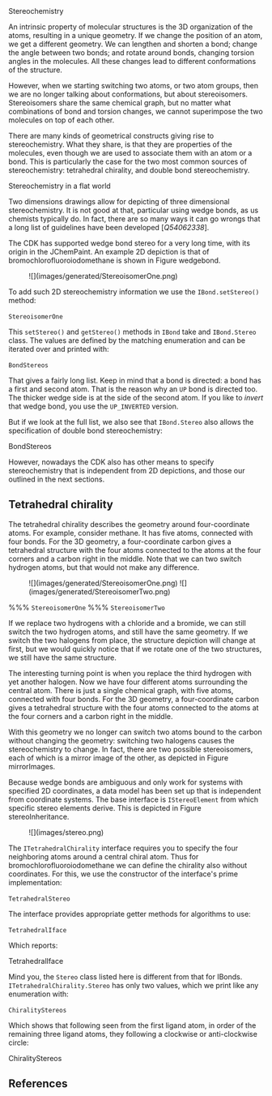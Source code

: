 <section level="#" label="stereo">Stereochemistry</section>

An intrinsic property of molecular structures is the 3D organization of the atoms,
resulting in a unique <topic type="key">geometry</topic>. If we change the position of an atom, we get a
different geometry. We can lengthen and shorten a bond; change the angle
between two bonds; and rotate around bonds, changing torsion angles in
the molecules. All these changes lead to different <topic>conformations</topic> of the structure.

However, when we starting switching two atoms, or two atom groups, then we are
no longer talking about conformations, but about stereoisomers. Stereoisomers share
the same chemical graph, but no matter what combinations of bond and torsion changes,
we cannot <topic>superimpose</topic> the two molecules on top of each other.

There are many kinds of geometrical constructs giving rise to stereochemistry.
What they share, is that they are properties of the molecules, even though we
are used to associate them with an atom or a bond. This is particularly the
case for the two most common sources of stereochemistry: tetrahedral chirality,
and double bond stereochemistry.

<section level="##" label="stereo:bond">Stereochemistry in a flat world</section>

Two dimensions drawings allow for depicting of three dimensional stereochemistry.
It is not good at that, particular using <topic>wedge bonds</topic>, as us chemists typically
do. In fact, there are so many ways it can go wrongs that a long list of guidelines
have been developed [<cite>Q54062338</cite>].

The CDK has supported wedge bond stereo for a very long time, with its origin
in the JChemPaint. An example 2D depiction is that of bromochlorofluoroiodomethane
is shown in Figure <xref>wedgebond</xref>.

<figure label="wedgebond" caption="2D depictions can reflect stereochemistry using wedge bonds.">
![](images/generated/StereoisomerOne.png)
</figure>

To add such 2D stereochemistry information we use the `IBond.setStereo()`
method:

<code>StereoisomerOne</code>

This `setStereo()` and `getStereo()` methods in `IBond` take
and `IBond.Stereo` class. The values are defined by the matching enumeration
and can be iterated over and printed with:

<code>BondStereos</code>

That gives a fairly long list. Keep in mind that a bond is directed: a bond
has a first and second atom. That is the reason why an `UP` bond is
directed too. The thicker wedge side is at the side of the second atom.
If you like to *invert* that wedge bond, you use the `UP_INVERTED`
version.

But if we look at the full list, we also see that `IBond.Stereo` also
allows the specification of double bond stereochemistry:

<out>BondStereos</out>

However, nowadays the CDK also has other means to specify stereochemistry
that is independent from 2D depictions, and those our outlined in the next
sections.

## Tetrahedral chirality

The <topic>tetrahedral chirality</topic> describes the geometry around four-coordinate
atoms. For example, consider methane. It has five atoms, connected with
four bonds. For the 3D geometry, a four-coordinate carbon gives a tetrahedral
structure with the four atoms connected to the atoms at the four corners and a
carbon right in the middle. Note that we can two switch hydrogen atoms, but that
would not make any difference.

<figure label="mirrorImages" caption="Stereoisomers of bromochlorofluoroiodomethane.">
![](images/generated/StereoisomerOne.png)
![](images/generated/StereoisomerTwo.png)
</figure>
%%% <code>StereoisomerOne</code>
%%% <code>StereoisomerTwo</code>

If we replace two hydrogens with a chloride and a bromide, we can still switch
the two hydrogen atoms, and still have the same geometry. If we switch the two
halogens from place, the structure depiction will change at first, but we would
quickly notice that if we rotate one of the two structures, we still have the
same structure.

The interesting turning point is when you replace the third hydrogen with yet
another halogen. Now we have four different atoms surrounding the central atom.
There is just a single chemical graph, with five atoms, connected with
four bonds. For the 3D geometry, a four-coordinate carbon gives a tetrahedral
structure with the four atoms connected to the atoms at the four corners and a
carbon right in the middle.

With this geometry we no longer can switch two atoms bound to the carbon without
changing the geometry: switching two halogens causes the stereochemistry to
change. In fact, there are two possible stereoisomers, each of which is a mirror
image of the other, as depicted in Figure <xref>mirrorImages</xref>.

Because wedge bonds are ambiguous and only work for systems with specified
2D coordinates, a data model has been set up that is independent from coordinate
systems. The base interface is `IStereoElement` from which specific
stereo elements derive. This is depicted in Figure <xref>stereoInheritance</xref>.

<figure label="stereoInheritance" caption="The `ITetrahedralChirality` and `IDoubleBondStereochemistry` interfaces extends the `IStereoElement` interface.">
![](images/stereo.png)
</figure>

The `ITetrahedralChirality` interface requires you to specify the four neighboring
atoms around a central <topic>chiral atom</topic>. Thus for bromochlorofluoroiodomethane
we can define the chirality also without coordinates. For this, we use the
constructor of the interface's prime implementation:

<code>TetrahedralStereo</code>

The interface provides appropriate getter methods for algorithms to use:

<code>TetrahedralIface</code>

Which reports:

<out>TetrahedralIface</out>

Mind you, the `Stereo` class listed here is different from that for IBonds.
`ITetrahedralChirality.Stereo` has only two values, which we print like any
enumeration with:

<code>ChiralityStereos</code>

Which shows that following seen from the first ligand atom, in order of the
remaining three ligand atoms, they following a <topic>clockwise</topic> or
<topic>anti-clockwise</topic> circle:

<out>ChiralityStereos</out>

## References

<references/>


